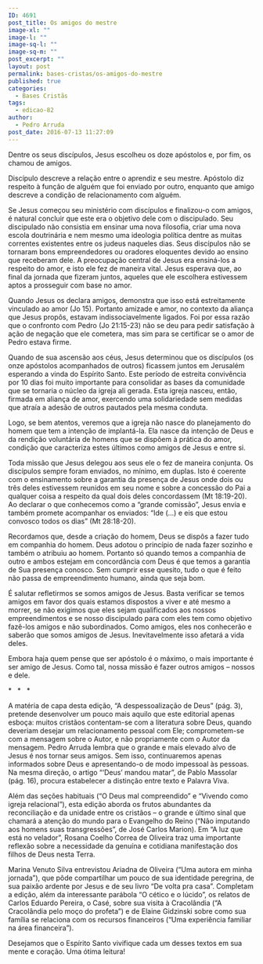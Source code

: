```yaml
---
ID: 4691
post_title: Os amigos do mestre
image-xl: ""
image-l: ""
image-sq-l: ""
image-sq-m: ""
post_excerpt: ""
layout: post
permalink: bases-cristas/os-amigos-do-mestre
published: true
categories:
  - Bases Cristãs
tags:
  - edicao-82
author:
  - Pedro Arruda
post_date: 2016-07-13 11:27:09
---
```

<p class="p1"><span class="s1">Dentre os seus discípulos, Jesus escolheu os doze apóstolos e, por fim, os chamou de amigos.</span></p>
<p class="p1"><span class="s1">Discípulo descreve a relação entre o aprendiz e seu mestre. Apóstolo diz respeito à função de alguém que foi enviado por outro, enquanto que amigo descreve a condição de relacionamento com alguém.</span></p>
<p class="p1"><span class="s1">Se Jesus começou seu ministério com discípulos e finalizou-o com amigos, é natural concluir que este era o objetivo dele com o discipulado. Seu discipulado não consistia em ensinar uma nova filosofia, criar uma nova escola doutrinária e nem mesmo uma ideologia política dentre as muitas correntes existentes entre os judeus naqueles dias. Seus discípulos não se tornaram bons empreendedores ou oradores eloquentes devido ao ensino que receberam dele. A preocupação central de Jesus era ensiná-los a respeito do amor, e isto ele fez de maneira vital. Jesus esperava que, ao final da jornada que fizeram juntos, aqueles que ele escolhera estivessem aptos a prosseguir com base no amor.</span></p>
<p class="p1"><span class="s1">Quando Jesus os declara amigos, demonstra que isso está estreitamente vinculado ao amor (Jo 15). Portanto amizade e amor, no contexto da aliança que Jesus propôs, estavam indissociavelmente ligados. Foi por essa razão que o confronto com Pedro (Jo 21:15-23) não se deu para pedir satisfação à ação de negação que ele cometera, mas sim para se certificar se o amor de Pedro estava firme.</span></p>
<p class="p1"><span class="s1">Quando de sua ascensão aos céus, Jesus determinou que os discípulos (os onze apóstolos acompanhados de outros) ficassem juntos em Jerusalém esperando a vinda do Espírito Santo. Este período de estreita convivência por 10 dias foi muito importante para consolidar as bases da comunidade que se tornaria o núcleo da igreja ali gerada. Esta igreja nasceu, então, firmada em aliança de amor, exercendo uma solidariedade sem medidas que atraía a adesão de outros pautados pela mesma conduta.</span></p>
<p class="p1"><span class="s1">Logo, se bem atentos, veremos que a igreja não nasce do planejamento do homem que tem a intenção de implantá-la. Ela nasce da intenção de Deus e da rendição voluntária de homens que se dispõem à prática do amor, condição que caracteriza estes últimos como amigos de Jesus e entre si.</span></p>
<p class="p1"><span class="s1">Toda missão que Jesus delegou aos seus ele o fez de maneira conjunta. Os discípulos sempre foram enviados, no mínimo, em duplas. Isto é coerente com o ensinamento sobre a garantia da presença de Jesus onde dois ou três deles estivessem reunidos em seu nome e sobre a concessão do Pai a qualquer coisa a respeito da qual dois deles concordassem (Mt 18:19-20). Ao declarar o que conhecemos como a “grande comissão”, Jesus envia e também promete acompanhar os enviados: “Ide (...) e eis que estou convosco todos os dias” (Mt 28:18-20).</span></p>
<p class="p1"><span class="s1">Recordamos que, desde a criação do homem, Deus se dispôs a fazer tudo em companhia do homem. Deus adotou o princípio de nada fazer sozinho e também o atribuiu ao homem. Portanto só quando temos a companhia de outro e ambos estejam em concordância com Deus é que temos a garantia de Sua presença conosco. Sem cumprir esse quesito, tudo o que é feito não passa de empreendimento humano, ainda que seja bom.</span></p>
<p class="p1"><span class="s1">É salutar refletirmos se somos amigos de Jesus. Basta verificar se temos amigos em favor dos quais estamos dispostos a viver e até mesmo a morrer, se não exigimos que eles sejam qualificados aos nossos empreendimentos e se nosso discipulado para com eles tem como objetivo fazê-los amigos e não subordinados. Como amigos, eles nos conhecerão e saberão que somos amigos de Jesus. Inevitavelmente isso afetará a vida deles.</span></p>
<p class="p1"><span class="s1">Embora haja quem pense que ser apóstolo é o máximo, o mais importante é ser amigo de Jesus. Como tal, nossa missão é fazer outros amigos – nossos e dele.</span></p>
<p class="p3"><span class="s1">* <span class="Apple-converted-space">  </span>* <span class="Apple-converted-space">  </span>*</span></p>
<p class="p1"><span class="s1">A matéria de capa desta edição, “A despessoalização de Deus” (pág. 3), pretende desenvolver um pouco mais aquilo que este editorial apenas esboça: muitos cristãos contentam-se com a literatura sobre Deus, quando deveriam desejar um relacionamento pessoal com Ele; comprometem-se com a mensagem sobre o Autor, e não propriamente com o Autor da mensagem. Pedro Arruda lembra que o grande e mais elevado alvo de Jesus é nos tornar seus amigos. Sem isso, continuaremos apenas informados sobre Deus e apresentando-o de modo impessoal às pessoas. Na mesma direção, o artigo “‘Deus’ mandou matar”, de Pablo Massolar (pág. 16), procura estabelecer a distinção entre texto e Palavra Viva. </span></p>
<p class="p1"><span class="s1">Além das seções habituais (“O Deus mal compreendido” e “Vivendo como igreja relacional”), esta edição aborda os frutos abundantes da reconciliação e da unidade entre os cristãos – o grande e último sinal que chamará a atenção do mundo para o Evangelho do Reino (“Não imputando aos homens suas transgressões”, de José Carlos Marion). Em “A luz que está no velador”, Rosana Coelho Correa de Oliveira traz uma importante reflexão sobre a necessidade da genuína e cotidiana manifestação dos filhos de Deus nesta Terra. </span></p>
<p class="p1"><span class="s1">Marina Venuto Silva entrevistou Ariadna de Oliveira (“Uma autora em minha jornada”), que pôde compartilhar um pouco de sua identidade peregrina, de sua paixão ardente por Jesus e de seu livro “De volta pra casa”. Completam a edição, além da interessante parábola “O cético e o lúcido”, os relatos de Carlos Eduardo Pereira, o Casé, sobre sua visita à Cracolândia (“A Cracolândia pelo moço do profeta”) e de Elaine Gidzinski sobre como sua família se relaciona com os recursos financeiros (“Uma experiência familiar na área financeira”).<span class="Apple-converted-space">   </span></span></p>
<p class="p1"><span class="s1">Desejamos que o Espírito Santo vivifique cada um desses textos em sua mente e coração. Uma ótima leitura!</span></p>